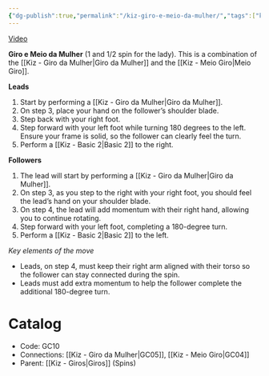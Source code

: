 ```yaml
---
{"dg-publish":true,"permalink":"/kiz-giro-e-meio-da-mulher/","tags":["kizomba/step"],"created":"2024-10-03T13:33:29.962-04:00","updated":"2025-01-28T12:18:24.208-05:00"}
---
```



[Video](https://youtu.be/-J8PvLnFr_Q)

**Giro e Meio da Mulher** (1 and 1/2 spin for the lady). This is a combination of the [[Kiz - Giro da Mulher\|Giro da Mulher]] and the [[Kiz - Meio Giro\|Meio Giro]].

**Leads**
1. Start by performing a [[Kiz - Giro da Mulher\|Giro da Mulher]].
2. On step 3, place your hand on the follower’s shoulder blade.
3. Step back with your right foot.
4. Step forward with your left foot while turning 180 degrees to the left. Ensure your frame is solid, so the follower can clearly feel the turn.
5. Perform a [[Kiz - Basic 2\|Basic 2]] to the right.

**Followers**
1. The lead will start by performing a [[Kiz - Giro da Mulher\|Giro da Mulher]].
2. On step 3, as you step to the right with your right foot, you should feel the lead’s hand on your shoulder blade.
3. On step 4, the lead will add momentum with their right hand, allowing you to continue rotating.
4. Step forward with your left foot, completing a 180-degree turn.
5. Perform a [[Kiz - Basic 2\|Basic 2]] to the left.

*Key elements of the move*
- Leads, on step 4, must keep their right arm aligned with their torso so the follower can stay connected during the spin.
- Leads must add extra momentum to help the follower complete the additional 180-degree turn.

# Catalog

- Code: GC10
- Connections: [[Kiz - Giro da Mulher\|GC05]], [[Kiz - Meio Giro\|GC04]]
- Parent: [[Kiz - Giros\|Giros]] (Spins)
